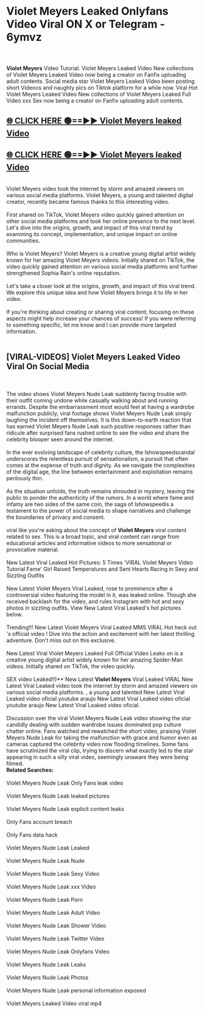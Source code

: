 <h1> Violet Meyers Leaked Onlyfans Video Viral ON X or Telegram - 6ymvz </h1>

# 
<br>
<strong>Violet Meyers</strong> Video Tutorial. Violet Meyers Leaked Video New collections of  Violet Meyers Leaked Video now being a creator on Fanfix uploading adult contents. Social media star Violet Meyers Leaked Video been posting short Videoos and naughty pics on Tiktok platform for a while now. Viral Hot Violet Meyers Leaked Video New collections of Violet Meyers Leaked Full Video xxx Sex now being a creator on Fanfix uploading adult contents.
<br>

## [🌐 CLICK HERE 🟢==►► Violet Meyers leaked Video ](https://onlyclips.site?title=Violet_Meyers&ref=git)


## [🌐 CLICK HERE 🟢==►► Violet Meyers leaked Video ](https://onlyclips.site?title=Violet_Meyers&ref=git)

<br>
Violet Meyers video took the internet by storm and amazed viewers on various social media platforms. Violet Meyers, a young and talented digital creator, recently became famous thanks to this interesting video.
<br><br>
First shared on TikTok, Violet Meyers video quickly gained attention on other social media platforms and took her online presence to the next level. Let's dive into the origins, growth, and impact of this viral trend by examining its concept, implementation, and unique impact on online communities.
<br><br>
Who is Violet Meyers? Violet Meyers is a creative young digital artist widely known for her amazing Violet Meyers videos. Initially shared on TikTok, the video quickly gained attention on various social media platforms and further strengthened Sophia Rain's online reputation.
<br><br>
Let's take a closer look at the origins, growth, and impact of this viral trend. We explore this unique idea and how Violet Meyers brings it to life in her video.
<br><br>
If you're thinking about creating or sharing viral content, focusing on these aspects might help increase your chances of success! If you were referring to something specific, let me know and I can provide more targeted information.
<br><br>
<h2>[VIRAL-VIDEOS] Violet Meyers Leaked Video Viral On Social Media</h2>
<br><br>
The video shows Violet Meyers Nude Leak suddenly facing trouble with their outfit coming undone while casually walking about and running errands. Despite the embarrassment most would feel at having a wardrobe malfunction publicly, viral footage shows Violet Meyers Nude Leak simply laughing the incident off themselves. It is this down-to-earth reaction that has earned Violet Meyers Nude Leak such positive responses rather than ridicule after surprised fans rushed online to see the video and share the celebrity blooper seen around the internet.
<br><br>
In the ever evolving landscape of celebrity culture, the Ishowspeedscandal underscores the relentless pursuit of sensationalism, a pursuit that often comes at the expense of truth and dignity. As we navigate the complexities of the digital age, the line between entertainment and exploitation remains perilously thin.
<br><br>
As the situation unfolds, the truth remains shrouded in mystery, leaving the public to ponder the authenticity of the rumors. In a world where fame and infamy are two sides of the same coin, the saga of Ishowspeedis a testament to the power of social media to shape narratives and challenge the boundaries of privacy and consent.
<br><br>
viral like you're asking about the concept of <strong>Violet Meyers</strong> viral content related to sex. This is a broad topic, and viral content can range from educational articles and informative videos to more sensational or provocative material.
<br><br>
New Latest Viral Leaked Hot Pictures: 5 Times 'VIRAL Violet Meyers Video Tutorial Fame' Girl Raised Temperatures and Sent Hearts Racing in Sexy and Sizzling Outfits
<br><br>
New Latest Violet Meyers Viral Leaked, rose to prominence after a controversial video featuring the model in it, was leaked online. Though she received backlash for the video, and rules Instagram with hot and sexy photos in sizzling outfits. View New Latest Viral Leaked's hot pictures below.
<br><br>
Trending!!! New Latest Violet Meyers Viral Leaked MMS VIRAL Hot heck out 's official video ! Dive into the action and excitement with her latest thrilling adventure. Don't miss out on this exclusive.
<br><br>
New Latest Viral Violet Meyers Leaked Full Official Video Leaks on  is a creative young digital artist widely known for her amazing Spider-Man videos. Initially shared on TikTok, the video quickly.
<br><br>
SEX video Leaked!!)** New Latest <strong>Violet Meyers</strong> Viral Leaked VIRAL New Latest Viral Leaked video took the internet by storm and amazed viewers on various social media platforms. , a young and talented New Latest Viral Leaked video oficial youtube araujo New Latest Viral Leaked video oficial youtube araujo New Latest Viral Leaked video oficial.
<br><br>
Discussion over the viral Violet Meyers Nude Leak video showing the star candidly dealing with sudden wardrobe issues dominated pop culture chatter online. Fans watched and rewatched the short video, praising Violet Meyers Nude Leak for taking the malfunction with grace and humor even as cameras captured the celebrity video now flooding timelines. Some fans have scrutinized the viral clip, trying to discern what exactly led to the star appearing in such a silly viral video, seemingly unaware they were being filmed.
<br>
<strong>Related Searches:</strong>
<br><br>
Violet Meyers Nude Leak Only Fans leak video
<br><br>
Violet Meyers Nude Leak leaked pictures
<br><br>
Violet Meyers Nude Leak explicit content leaks
<br><br>
Only Fans account breach
<br><br>
Only Fans data hack
<br><br>
Violet Meyers Nude Leak Leaked
<br><br>
Violet Meyers Nude Leak Nude
<br><br>
Violet Meyers Nude Leak Sexy Video
<br><br>
Violet Meyers Nude Leak xxx Video
<br><br>
Violet Meyers Nude Leak Porn
<br><br>
Violet Meyers Nude Leak Adult Video
<br><br>
Violet Meyers Nude Leak Shower Video
<br><br>
Violet Meyers Nude Leak Twitter Video
<br><br>
Violet Meyers Nude Leak Onlyfans Video
<br><br>
Violet Meyers Nude Leak Leaks
<br><br>
Violet Meyers Nude Leak Photos
<br><br>
Violet Meyers Nude Leak personal information exposed
<br><br>
Violet Meyers Leaked Video viral mp4
